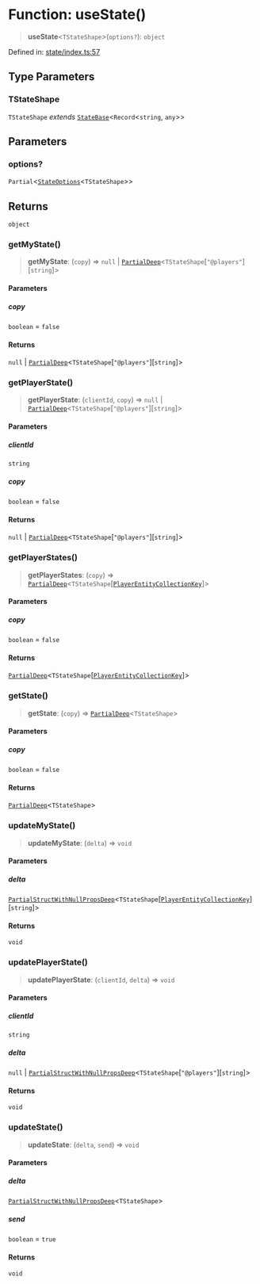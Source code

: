 # Function: useState()

> **useState**\<`TStateShape`\>(`options?`): `object`

Defined in: [state/index.ts:57](https://github.com/benallfree/lab13/blob/c14b6cbe39823dfc265f5d26450ed040a344e64f/sdk/src/online/state/index.ts#L57)

## Type Parameters

### TStateShape

`TStateShape` *extends* [`StateBase`](../type-aliases/StateBase.md)\<`Record`\<`string`, `any`\>\>

## Parameters

### options?

`Partial`\<[`StateOptions`](../type-aliases/StateOptions.md)\<`TStateShape`\>\>

## Returns

`object`

### getMyState()

> **getMyState**: (`copy`) => `null` \| [`PartialDeep`](../type-aliases/PartialDeep.md)\<`TStateShape`\[`"@players"`\]\[`string`\]\>

#### Parameters

##### copy

`boolean` = `false`

#### Returns

`null` \| [`PartialDeep`](../type-aliases/PartialDeep.md)\<`TStateShape`\[`"@players"`\]\[`string`\]\>

### getPlayerState()

> **getPlayerState**: (`clientId`, `copy`) => `null` \| [`PartialDeep`](../type-aliases/PartialDeep.md)\<`TStateShape`\[`"@players"`\]\[`string`\]\>

#### Parameters

##### clientId

`string`

##### copy

`boolean` = `false`

#### Returns

`null` \| [`PartialDeep`](../type-aliases/PartialDeep.md)\<`TStateShape`\[`"@players"`\]\[`string`\]\>

### getPlayerStates()

> **getPlayerStates**: (`copy`) => [`PartialDeep`](../type-aliases/PartialDeep.md)\<`TStateShape`\[[`PlayerEntityCollectionKey`](../type-aliases/PlayerEntityCollectionKey.md)\]\>

#### Parameters

##### copy

`boolean` = `false`

#### Returns

[`PartialDeep`](../type-aliases/PartialDeep.md)\<`TStateShape`\[[`PlayerEntityCollectionKey`](../type-aliases/PlayerEntityCollectionKey.md)\]\>

### getState()

> **getState**: (`copy`) => [`PartialDeep`](../type-aliases/PartialDeep.md)\<`TStateShape`\>

#### Parameters

##### copy

`boolean` = `false`

#### Returns

[`PartialDeep`](../type-aliases/PartialDeep.md)\<`TStateShape`\>

### updateMyState()

> **updateMyState**: (`delta`) => `void`

#### Parameters

##### delta

[`PartialStructWithNullPropsDeep`](../type-aliases/PartialStructWithNullPropsDeep.md)\<`TStateShape`\[[`PlayerEntityCollectionKey`](../type-aliases/PlayerEntityCollectionKey.md)\]\[`string`\]\>

#### Returns

`void`

### updatePlayerState()

> **updatePlayerState**: (`clientId`, `delta`) => `void`

#### Parameters

##### clientId

`string`

##### delta

`null` | [`PartialStructWithNullPropsDeep`](../type-aliases/PartialStructWithNullPropsDeep.md)\<`TStateShape`\[`"@players"`\]\[`string`\]\>

#### Returns

`void`

### updateState()

> **updateState**: (`delta`, `send`) => `void`

#### Parameters

##### delta

[`PartialStructWithNullPropsDeep`](../type-aliases/PartialStructWithNullPropsDeep.md)\<`TStateShape`\>

##### send

`boolean` = `true`

#### Returns

`void`
